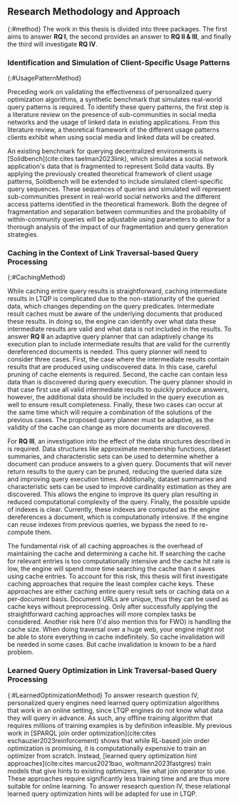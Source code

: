 ## Research Methodology and Approach
{:#method}
The work in this thesis is divided into three packages. The first aims to answer **RQ I**, the second provides an answer to **RQ II & III**, and finally the third will investigate **RQ IV**.

### Identification and Simulation of Client-Specific Usage Patterns
{:#UsagePatternMethod}

Preceding work on validating the effectiveness of personalized query optimization algorithms, a synthetic benchmark that simulates real-world query patterns is required.
To identify these query patterns, the first step is a literature review on the presence of sub-communities in social media networks and the usage of linked data in existing applications.
From this literature review, a theoretical framework of the different usage patterns clients exhibit when using social media and linked data will be created.

An existing benchmark for querying decentralized environments is [Solidbench](cite:cites taelman2023link), which simulates a social network application's data that is fragmented to represent Solid data vaults. 
By applying the previously created theoretical framework of client usage patterns, Solidbench will be extended to include simulated client-specific query sequences.
These sequences of queries and simulated will represent sub-communities present in real-world social networks and the different access patterns identified in the theoretical framework.
Both the degree of fragmentation and separation between communities and the probability of within-community queries will be adjustable using parameters to allow for a thorough analysis of the impact of our fragmentation and query generation strategies.

### Caching in the Context of Link Traversal-based Query Processing
{:#CachingMethod}

While caching entire query results is straightforward, caching intermediate results in LTQP is complicated due to the non-stationarity of the queried data, which changes depending on the query predicates.
Intermediate result caches must be aware of the underlying documents that produced these results.
In doing so, the engine can identify over what data these intermediate results are valid and what data is not included in the results.
To answer **RQ II** an adaptive query planner that can adaptively change its execution plan to include intermediate results that are valid for the currently dereferenced documents is needed.
This query planner will need to consider three cases. 
First, the case where the intermediate results contain results that are produced using undiscovered data. 
In this case, careful pruning of cache elements is required.
Second, the cache can contain less data than is discovered during query execution.
The query planner should in that case first use all valid intermediate results to quickly produce answers, however, the additional data should be included in the query execution as well to ensure result completeness.
Finally, these two cases can occur at the same time which will require a combination of the solutions of the previous cases.
The proposed query planner must be adaptive, as the validity of the cache can change as more documents are discovered.

For **RQ III**, an investigation into the effect of the data structures described in [](#AuxillaryDataStructures) is required.
Data structures like approximate membership functions, dataset summaries, and characteristic sets can be used to determine whether a document can produce answers to a given query.
Documents that will never return results to the query can be pruned, reducing the queried data size and improving query execution times.
Additionally, dataset summaries and characteristic sets can be used to improve cardinality estimation as they are discovered.
This allows the engine to improve its query plan resulting in reduced computational complexity of the query.
Finally, the possible upside of indexes is clear.
Currently, these indexes are computed as the engine dereferences a document, which is computationally intensive.
If the engine can reuse indexes from previous queries, we bypass the need to re-compute them.

The fundamental risk of all caching approaches is the overhead of maintaining the cache and determining a cache hit.
If searching the cache for relevant entries is too computationally intensive and the cache hit rate is low, the engine will spend more time searching the cache than it saves using cache entries.
To account for this risk, this thesis will first investigate caching approaches that require the least complex cache keys.
These approaches are either caching entire query result sets or caching data on a per-document basis.
Document URLs are unique, thus they can be used as cache keys without preprocessing.
Only after successfully applying the straightforward caching approaches will more complex tasks be considered.
<span class="comment" data-author="RT">Another risk here (I'd also mention this for FWO) is handling the cache size. When doing traversal over a huge web, your engine might not be able to store everything in cache indefinitely. So cache invalidation will be needed in some cases. But cache invalidation is known to be a hard problem.</span>


### Learned Query Optimization in Link Traversal-based Query Processing
{:#LearnedOptimizationMethod}
To answer research question IV, personalized query engines need learned query optimization algorithms that work in an online setting, since LTQP engines do not know what data they will query in advance.
As such, any offline training algorithm that requires millions of training examples is by definition infeasible.
My previous work in [SPARQL join order optimization](cite:cites eschauzier2023reinforcement) shows that while RL-based join order optimization is promising, it is computationally expensive to train an optimizer from scratch.
Instead, [learned query optimization hint approaches](cite:cites marcus2021bao, woltmann2023fastgres) train models that give hints to existing optimizers, like what join operator to use.
These approaches require significantly less training time and are thus more suitable for online learning.
To answer research question IV, these relational learned query optimization hints will be adapted for use in LTQP.



